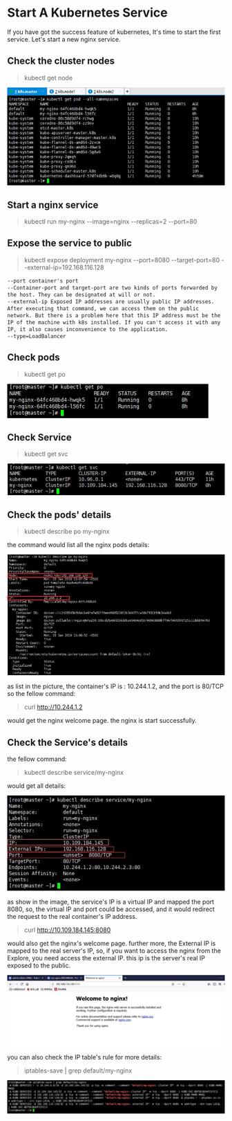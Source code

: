 # Start A Kubernetes Service

If you have got the success feature of kubernetes, It's time to start the first service.
Let's start a new nginx service.

## Check the cluster nodes

> kubectl get node

![image](https://github.com/fasimito/kubernetes-cluster/blob/master/images/all-pods-status.jpg)

## Start a nginx service
> kubectl run my-nginx --image=nginx --replicas=2 --port=80

## Expose the service to public
> kubectl expose deployment my-nginx --port=8080 --target-port=80 --external-ip=192.168.116.128

```
--port container's port 
--Container-port and target-port are two kinds of ports forwarded by the host. They can be designated at will or not.  
--external-ip Exposed IP addresses are usually public IP addresses. After executing that command, we can access them on the public network. But there is a problem here that this IP address must be the IP of the machine with k8s installed. If you can't access it with any IP, it also causes inconvenience to the application.  
--type=LoadBalancer 
```
## Check pods
> kubectl get po

![image](https://github.com/fasimito/kubernetes-cluster/blob/master/images/check-pos-status.jpg)

## Check Service
> kubectl get svc

![image](https://github.com/fasimito/kubernetes-cluster/blob/master/images/check-service-status.jpg)

## Check the pods' details
> kubectl describe po my-nginx

the command would list all the nginx pods details:

![image](https://github.com/fasimito/kubernetes-cluster/blob/master/images/pods-details.jpg)

as list in the picture, the container's IP is : 10.244.1.2, and the port is 80/TCP so the fellow command:

> curl http://10.244.1.2

would get the nginx welcome page. the nginx is start successfully.

## Check the Service's details
the fellow command:
> kubectl describe service/my-nginx

would get all details:

![image](https://github.com/fasimito/kubernetes-cluster/blob/master/images/check-service-details.jpg)

as show in the image, the service's IP is a virtual IP and mapped the port 8080, so, the virtual IP and port could be accessed, and it would redirect the request to the real container's IP address.

> curl http://10.109.184.145:8080  

would also get the nginx's welcome page. further more, the External IP is mapped to the real server's IP, so, if you want to access the nginx from the Explore, you need access the external IP. this ip is the server's real IP exposed to the public.

![image](https://github.com/fasimito/kubernetes-cluster/blob/master/images/access-from-ie.jpg)

you can also check the IP table's rule for more details:

> iptables-save | grep default/my-nginx

![image](https://github.com/fasimito/kubernetes-cluster/blob/master/images/check-ip-tables.jpg)



